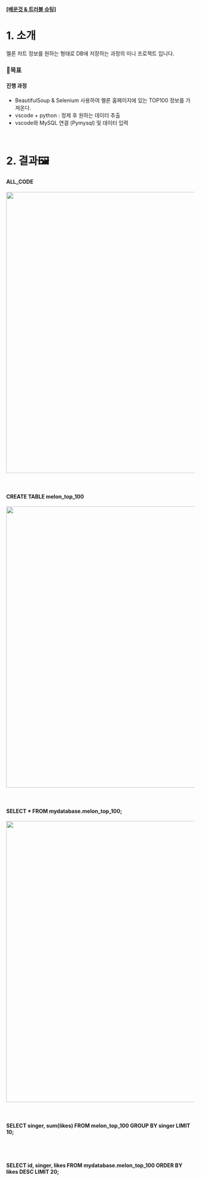 <h4>
<a target="_blank" href="https://eminent-pruner-9ad.notion.site/1ed29d1da6df464390c238ddd6adfb99">
   [배운것 & 트러블 슈팅]
</a>
</h4>

# 1. 소개

멜론 차트 정보를 원하는 형태로 DB에 저장하는 과정의 미니 프로젝트 입니다.
   
### 🎯목표


<h4>진행 과정</h4>

-   BeautifulSoup & Selenium 사용하여 멜론 홈페이지에 있는 TOP100 정보를 가져온다.<br>
-   vscode + python : 정제 후 원하는 데이터 추출<br>
-   vscode와 MySQL 연결 (Pymysql) 및 데이터 입력<br>

<br>

# 2. 결과🖼

#### ALL_CODE
<div align=center>
  <img width="750" alt="" src="https://user-images.githubusercontent.com/76522430/212733750-da7dfa7a-06f2-464b-a42d-ffec70f4cb11.png">
</div>
<br><br>

#### CREATE TABLE melon_top_100
<div align=center>
  <img width="750" alt="" src="https://user-images.githubusercontent.com/76522430/212734583-82c3a9f1-c116-4145-88d5-2a0e5f381e20.png">
</div>
<br><br>

#### SELECT * FROM mydatabase.melon_top_100;
<div align=center>
  <img width="750" alt="" src="https://user-images.githubusercontent.com/76522430/212734666-b2c6d534-08e2-4c6a-9116-c382134d19d9.png">
</div>
<br><br>

#### SELECT singer, sum(likes) FROM melon_top_100 GROUP BY singer LIMIT 10;
<div align=center>
  <img  alt="" src="https://user-images.githubusercontent.com/76522430/212734862-0dbc887f-6abe-45db-a515-21768926747d.png">
</div>
<br><br>

#### SELECT id, singer, likes FROM mydatabase.melon_top_100 ORDER BY likes DESC LIMIT 20;
<div align=center>
  <img alt="" src="https://user-images.githubusercontent.com/76522430/212734886-6c0ddcf7-7f7e-48fb-b733-f294678aa2f4.png">
</div>

<br><br>
